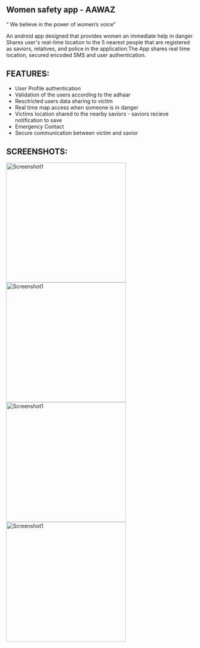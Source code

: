 ## Women safety app - AAWAZ 
“ We believe in the power of women’s voice”

An android app designed that provides women an immediate help in danger. Shares user's real-time location to the 5 nearest people that are registered as saviors, relatives, and police in
the application.The App shares real time location, secured encoded SMS and user authentication.


## FEATURES:
- User Profile authentication
- Validation of the users according to the adhaar
- Resctricted users data sharing to victim
- Real time map access when someone is in danger
- Victims location shared to the nearby saviors - saviors recieve notification to save
- Emergency Contact
- Secure communication between victim and savior



## SCREENSHOTS:
<img src="https://user-images.githubusercontent.com/71027537/103362417-78d01f80-4adf-11eb-8474-b349a1e29ba5.jpg" alt="Screenshot1" width="320"/>
<img src="https://user-images.githubusercontent.com/71027537/103398319-2edc4d80-4b62-11eb-96bb-5f0847c9d496.jpg" alt="Screenshot1" width="320"/>
<img src="https://user-images.githubusercontent.com/71027537/103398224-c4c3a880-4b61-11eb-9b3c-8e2645957999.jpg" alt="Screenshot1" width="320"/>
<img src="https://user-images.githubusercontent.com/71027537/103398371-6ba84480-4b62-11eb-8863-b4b8cf90af7b.jpg" alt="Screenshot1" width="320"/>






